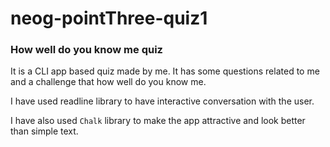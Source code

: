 # neog-pointThree-quiz1
### **How well do you know me quiz**

It is a CLI app based quiz made by me. It has some questions related to me and a challenge that how well do you know me.

I have used readline library to have interactive conversation with the user.

I have also used `Chalk` library to make the app attractive and look better than simple text.
